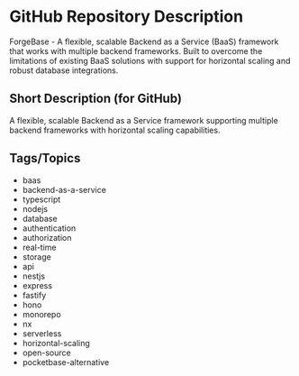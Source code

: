 # GitHub Repository Description

ForgeBase - A flexible, scalable Backend as a Service (BaaS) framework that works with multiple backend frameworks. Built to overcome the limitations of existing BaaS solutions with support for horizontal scaling and robust database integrations.

## Short Description (for GitHub)

A flexible, scalable Backend as a Service framework supporting multiple backend frameworks with horizontal scaling capabilities.

## Tags/Topics

- baas
- backend-as-a-service
- typescript
- nodejs
- database
- authentication
- authorization
- real-time
- storage
- api
- nestjs
- express
- fastify
- hono
- monorepo
- nx
- serverless
- horizontal-scaling
- open-source
- pocketbase-alternative